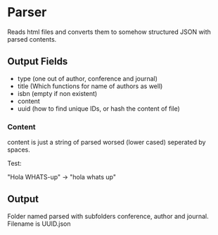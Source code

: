 # Parser

Reads html files and converts them to somehow structured JSON with parsed contents.

## Output Fields

- type (one out of author, conference and journal)
- title (Which functions for name of authors as well)
- isbn (empty if non existent)
- content
- uuid (how to find unique IDs, or hash the content of file)

### Content

content is just a string of parsed worsed (lower cased) seperated by spaces.

Test:

"Hola WHATS-up" -> "hola whats up"

## Output

Folder named parsed with subfolders conference, author and journal. Filename is UUID.json
